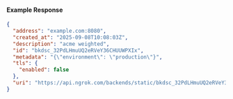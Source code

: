 <!-- Code generated for API Clients. DO NOT EDIT. -->

#### Example Response

```json
{
  "address": "example.com:8080",
  "created_at": "2025-09-08T10:08:03Z",
  "description": "acme weighted",
  "id": "bkdsc_32PdLHmuUQ2eRVeY36CHUUWPXIx",
  "metadata": "{\"environment\": \"production\"}",
  "tls": {
    "enabled": false
  },
  "uri": "https://api.ngrok.com/backends/static/bkdsc_32PdLHmuUQ2eRVeY36CHUUWPXIx"
}
```

